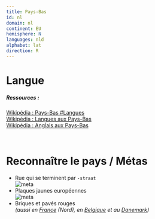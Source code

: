 ```yaml
---
title: Pays-Bas
id: nl
domain: nl
continent: EU
hemisphere: N
languages: nld
alphabet: lat
direction: R
---
```


# Langue

##### Ressources :

[Wikipédia : Pays-Bas #Langues](https://fr.wikipedia.org/wiki/Pays-Bas#Langues)  
[Wikipédia : Langues aux Pays-Bas](https://fr.wikipedia.org/wiki/Langues_aux_Pays-Bas)  
[Wikipédia : Anglais aux Pays-Bas](https://fr.wikipedia.org/wiki/Anglais_aux_Pays-Bas)


<br/>

# Reconnaître le pays / Métas

- Rue qui se terminent par `-straat`  
  ![meta](/images/nl_geoguessr2.png)
- Plaques jaunes européennes  
  ![meta](/images/nl_geoguessr.png)
- Briques et pavés rouges  
  *(aussi en [France](/flag/fr) (Nord), en [Belgique](/flag/be) et au [Danemark](/flag/dk))*
